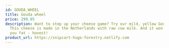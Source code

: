 ```yaml
---
id: GOUDA_WHEEL
title: Gouda wheel
price: 299.95
description: Want to step up your cheese game? Try our mild, yellow Gouda Wheel.
  This cheese is made in the Netherlands with raw cow milk. And it won't make
  you fat - honest!
product_url: https://snipcart-hugo-forestry.netlify.com
---
```

